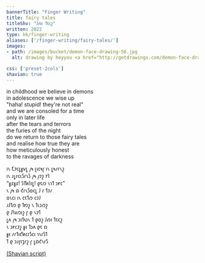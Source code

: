```yaml
---
bannerTitle: "Finger Writing" 
title: fairy tales 
titleShv: "𐑓𐑺𐑦 𐑑𐑱𐑤𐑟"
written: 2022
type: hk/finger-writing
aliases: ['/finger-writing/fairy-tales/']
images:
- path: /images/bucket/demon-face-drawing-56.jpg
  alt: drawing by heyyou <a href="http://getdrawings.com/demon-face-drawing">Demon Face Drawing</a>

css: ['preset-2cols']
shavian: true
---
```


<div class="latin">

in childhood we believe in demons  
in adolescence we wise up  
"haha! stupid! they're not real"  
and we are consoled for a time  
only in later life  
after the tears and terrors  
the furies of the night  
do we return to those fairy tales  
and realise how true they are  
how meticulously honest  
to the ravages of darkness  

</div>

<div class="shavian">

𐑦𐑯 𐑗𐑲𐑤𐑛𐑣𐑫𐑛 𐑢𐑰 𐑚𐑦𐑤𐑰𐑝 𐑦𐑯 𐑛𐑰𐑥𐑩𐑯𐑟  
𐑦𐑯 𐑨𐑛𐑩𐑤𐑧𐑕𐑩𐑯𐑕 𐑢𐑰 𐑢𐑲𐑟 𐑳𐑐  
“𐑣𐑭𐑣𐑭! 𐑕𐑑𐑿𐑐𐑦𐑛! 𐑞𐑱𐑼 𐑯𐑪𐑑 𐑮𐑾𐑤”  
𐑯 𐑢𐑰 𐑸 𐑒𐑩𐑯𐑕𐑴𐑤𐑛 𐑓 𐑩 𐑑𐑲𐑥  
𐑴𐑯𐑤𐑦 𐑦𐑯 𐑤𐑱𐑑𐑼 𐑤𐑲𐑓  
𐑨𐑓𐑑𐑼 𐑞 𐑑𐑽𐑟 𐑯 𐑑𐑧𐑮𐑼𐑟  
𐑞 𐑓𐑘𐑫𐑼𐑦𐑟 𐑝 𐑞 𐑯𐑲𐑑  
𐑛𐑵 𐑢𐑰 𐑮𐑦𐑑𐑻𐑯 𐑑 𐑞𐑴𐑟 𐑓𐑺𐑦 𐑑𐑱𐑤𐑟  
𐑯 𐑮𐑾𐑤𐑲𐑟 𐑣𐑬 𐑑𐑮𐑵 𐑞𐑱 𐑸  
𐑣𐑬 𐑥𐑩𐑑𐑦𐑒𐑿𐑤𐑩𐑕𐑤𐑦 𐑪𐑯𐑩𐑕𐑑  
𐑑 𐑞 𐑮𐑨𐑝𐑦𐑡𐑩𐑟 𐑝 𐑛𐑸𐑒𐑯𐑩𐑕

[(Shavian script)](/shavian/intro)

</div>
